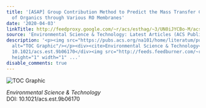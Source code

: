 ```yaml
---
title: '[ASAP] Group Contribution Method to Predict the Mass Transfer Coefficients
  of Organics through Various RO Membranes'
date: '2020-04-03'
linkTitle: http://feedproxy.google.com/~r/acs/esthag/~3/UN0iJYCBo-M/acs.est.9b06170
source: 'Environmental Science & Technology: Latest Articles (ACS Publications)'
description: '<p><img src="https://pubs.acs.org/na101/home/literatum/publisher/achs/journals/content/esthag/0/esthag.ahead-of-print/acs.est.9b06170/20200403/images/medium/es9b06170_0001.gif"
  alt="TOC Graphic"/></p><div><cite>Environmental Science & Technology</cite></div><div>DOI:
  10.1021/acs.est.9b06170</div><img src="http://feeds.feedburner.com/~r/acs/esthag/~4/UN0iJYCBo-M"
  height="1" width="1" ...'
disable_comments: true
---
```

<p><img src="https://pubs.acs.org/na101/home/literatum/publisher/achs/journals/content/esthag/0/esthag.ahead-of-print/acs.est.9b06170/20200403/images/medium/es9b06170_0001.gif" alt="TOC Graphic"/></p><div><cite>Environmental Science & Technology</cite></div><div>DOI: 10.1021/acs.est.9b06170</div><img src="http://feeds.feedburner.com/~r/acs/esthag/~4/UN0iJYCBo-M" height="1" width="1" ...
